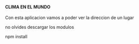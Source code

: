 #### CLIMA EN EL MUNDO
Con esta aplicacion vamos a poder ver la direccion de un lugar

no olvides descargar los modulos

npm install